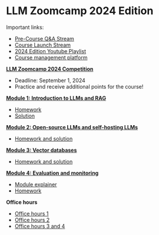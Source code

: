 # LLM Zoomcamp 2024 Edition


Important links:

- [Pre-Course Q&A Stream](https://www.youtube.com/watch?v=YuxVHZ88hfg&list=PL3MmuxUbc_hKiIVNf7DeEt_tGjypOYtKV)
- [Course Launch Stream](https://www.youtube.com/watch?v=ifpqpB1ksGc)
- [2024 Edition Youtube Playlist](https://www.youtube.com/playlist?list=PL3MmuxUbc_hKiIVNf7DeEt_tGjypOYtKV)
- [Course management platform](https://courses.datatalks.club/llm-zoomcamp-2024/)

[**LLM Zoomcamp 2024 Competition**](https://github.com/DataTalksClub/llm-zoomcamp/tree/main/cohorts/2024/competition#llm-zoomcamp-2024-competition)

* Deadline: September 1, 2024
* Practice and receive additional points for the course!

[**Module 1: Introduction to LLMs and RAG**](01-intro)

* [Homework](01-intro/homework.md)
* [Solution](01-intro/homework_solution.ipynb)

[**Module 2: Open-source LLMs and self-hosting LLMs**](02-open-source)

* [Homework and solution](02-open-source/homework.md)

[**Module 3: Vector databases**](03-vector-search)

* [Homework and solution](03-vector-search/homework.md)

[**Module 4: Evaluation and monitoring**](04-monitoring)

* [Module explainer](https://www.loom.com/share/1dd375ec4b0d458fabdfc2b841089031)
* [Homework](04-monitoring/homework.md)

**Office hours**

* [Office hours 1]((https://www.youtube.com/watch?v=q4Mb4SN-doo))
* [Office hours 2](https://www.youtube.com/watch?v=lre6h7vqz7A)
* [Office hours 3 and 4](https://www.loom.com/share/b57b995f79364da68da1d1826a766794)
